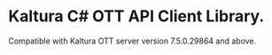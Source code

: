 # Kaltura C# OTT API Client Library.
Compatible with Kaltura OTT server version 7.5.0.29864 and above.
